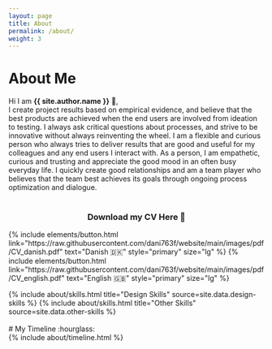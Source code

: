```yaml
---
layout: page
title: About
permalink: /about/
weight: 3
---
```


# **About Me**

Hi I am **{{ site.author.name }}** :wave:,<br>
I create project results based on empirical evidence, and believe that the best products are achieved when the end users are involved from ideation to testing. I always ask critical questions about processes, and strive to be innovative without always reinventing the wheel.
I am a flexible and curious person who always tries to deliver results that are good and useful for my colleagues and any end users I interact with.
As a person, I am empathetic, curious and trusting and appreciate the good mood in an often busy everyday life. I quickly create good relationships and am a team player who believes that the team best achieves its goals through ongoing process optimization and dialogue.  
<br>

### <center>Download my CV Here 📁<center/>
<p class="text-center">
{% include elements/button.html link="https://raw.githubusercontent.com/dani763f/website/main/images/pdf/CV_danish.pdf" text="Danish 🇩🇰" style="primary" size="lg" %}
{% include elements/button.html link="https://raw.githubusercontent.com/dani763f/website/main/images/pdf/CV_english.pdf" text="English 🇬🇧" style="primary" size="lg" %}
</p>
<div class="row">
{% include about/skills.html title="Design Skills" source=site.data.design-skills %}
{% include about/skills.html title="Other Skills" source=site.data.other-skills %}
</div>  
<br>
# My Timeline :hourglass:

<div class="row">
{% include about/timeline.html %}
</div>